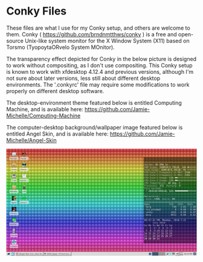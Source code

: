 # Conky Files

These files are what I use for my Conky setup, and others are welcome to them. Conky ( https://github.com/brndnmtthws/conky ) is a free and open-source Unix-like system monitor for the X Window System (X11) based on Torsmo (TyopoytaORvelo System MOnitor).

The transparency effect depicted for Conky in the below picture is designed to work without compositing, as I don't use compositing. This Conky setup is known to work with xfdesktop 4.12.4 and previous versions, although I'm not sure about later versions, less still about different desktop environments. The '.conkyrc' file may require some modifications to work properly on different desktop software.

The desktop-environment theme featured below is entitled Computing Machine, and is available here: https://github.com/Jamie-Michelle/Computing-Machine

The computer-desktop background/wallpaper image featured below is entitled Angel Skin, and is available here: https://github.com/Jamie-Michelle/Angel-Skin

![Angel-Skin-on-Computing-Machine.png](https://raw.githubusercontent.com/Jamie-Michelle/Conky-Files/master/Angel-Skin-on-Computing-Machine.png)
